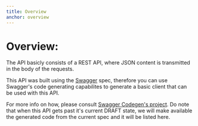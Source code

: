 ```yaml
---
title: Overview
anchor: overview
---
```


# Overview:

The API basicly consists of a REST API, where JSON content is transmitted in the body of the requests.

This API was built using the [Swagger](http://swagger.io/) spec, therefore you can use Swagger's code generating capabilites to generate a basic client that can be used with this API.

For more info on how, please consult [Swagger Codegen's project](https://github.com/swagger-api/swagger-codegen). Do note that when this API gets past it's current DRAFT state, we will make available the generated code from the current spec and it will be listed here.



